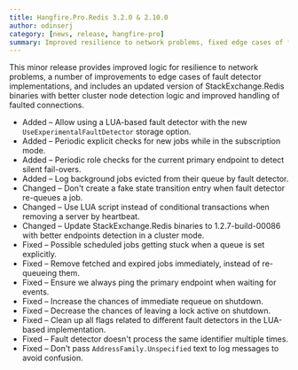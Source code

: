 ```yaml
---
title: Hangfire.Pro.Redis 3.2.0 & 2.10.0
author: odinserj
category: [news, release, hangfire-pro]
summary: Improved resilience to network problems, fixed edge cases of fault detectors and updated version of a custom StachExchange.Redis package.
---
```


This minor release provides improved logic for resilience to network problems, a number of improvements to edge
cases of fault detector implementations, and includes an updated version of StackExchange.Redis binaries with
better cluster node detection logic and improved handling of faulted connections.

* Added – Allow using a LUA-based fault detector with the new `UseExperimentalFaultDetector` storage option.
* Added – Periodic explicit checks for new jobs while in the subscription mode.
* Added – Periodic role checks for the current primary endpoint to detect silent fail-overs.
* Added – Log background jobs evicted from their queue by fault detector.
* Changed – Don't create a fake state transition entry when fault detector re-queues a job.
* Changed – Use LUA script instead of conditional transactions when removing a server by heartbeat.
* Changed – Update StackExchange.Redis binaries to 1.2.7-build-00086 with better endpoints detection in a cluster mode.
* Fixed – Possible scheduled jobs getting stuck when a queue is set explicitly.
* Fixed – Remove fetched and expired jobs immediately, instead of re-queueing them.
* Fixed – Ensure we always ping the primary endpoint when waiting for events.
* Fixed – Increase the chances of immediate requeue on shutdown.
* Fixed – Decrease the chances of leaving a lock active on shutdown.
* Fixed – Clean up all flags related to different fault detectors in the LUA-based implementation.
* Fixed – Fault detector doesn't process the same identifier multiple times.
* Fixed – Don't pass `AddressFamily.Unspecified` text to log messages to avoid confusion.

